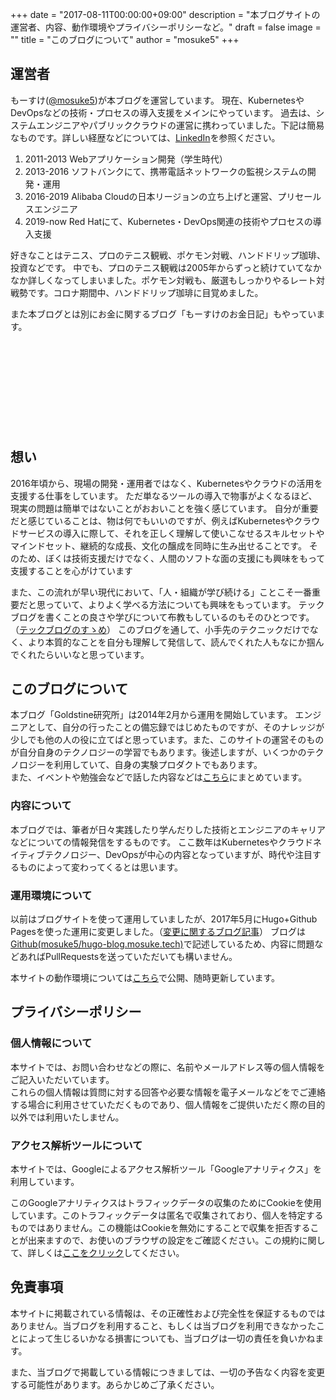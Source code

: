 +++
date = "2017-08-11T00:00:00+09:00"
description = "本ブログサイトの運営者、内容、動作環境やプライバシーポリシーなど。"
draft = false
image = ""
title = "このブログについて"
author = "mosuke5"
+++

## 運営者
もーすけ([@mosuke5](https://twitter.com/mosuke5))が本ブログを運営しています。
現在、KubernetesやDevOpsなどの技術・プロセスの導入支援をメインにやっています。
過去は、システムエンジニアやパブリッククラウドの運営に携わっていました。下記は簡易なものです。詳しい経歴などについては、[LinkedIn](https://www.linkedin.com/in/mosuke5)を参照ください。

1. 2011-2013 Webアプリケーション開発（学生時代）
1. 2013-2016 ソフトバンクにて、携帯電話ネットワークの監視システムの開発・運用
1. 2016-2019 Alibaba Cloudの日本リージョンの立ち上げと運営、プリセールスエンジニア
1. 2019-now  Red Hatにて、Kubernetes・DevOps関連の技術やプロセスの導入支援

好きなことはテニス、プロのテニス観戦、ポケモン対戦、ハンドドリップ珈琲、投資などです。
中でも、プロのテニス観戦は2005年からずっと続けていてなかなか詳しくなってしまいました。ポケモン対戦も、厳選もしっかりやるレート対戦勢です。コロナ期間中、ハンドドリップ珈琲に目覚めました。

また本ブログとは別にお金に関するブログ「もーすけのお金日記」もやっています。
<div class="iframely-embed"><div class="iframely-responsive" style="height: 140px; padding-bottom: 0;"><a href="https://money.mosuke.tech/" data-iframely-url="//cdn.iframe.ly/1M1bEjK"></a></div></div><script async src="//cdn.iframe.ly/embed.js" charset="utf-8"></script>

## 想い
2016年頃から、現場の開発・運用者ではなく、Kubernetesやクラウドの活用を支援する仕事をしています。
ただ単なるツールの導入で物事がよくなるほど、現実の問題は簡単ではないことがおおいことを強く感じています。
自分が重要だと感じていることは、物は何でもいいのですが、例えばKubernetesやクラウドサービスの導入に際して、それを正しく理解して使いこなせるスキルセットやマインドセット、継続的な成長、文化の醸成を同時に生み出せることです。
そのため、ぼくは技術支援だけでなく、人間のソフトな面の支援にも興味をもって支援することを心がけています

また、この流れが早い現代において、「人・組織が学び続ける」ことこそ一番重要だと思っていて、よりよく学べる方法についても興味をもっています。
テックブログを書くことの良さや学びについて布教もしているのもそのひとつです。（<a href="https://www.slideshare.net/mosuke5/ss-154818740" target="_blank">テックブログのすゝめ</a>）
このブログを通して、小手先のテクニックだけでなく、より本質的なことを自分も理解して発信して、読んでくれた人もなにか掴んでくれたらいいなと思っています。

## このブログについて
本ブログ「Goldstine研究所」は2014年2月から運用を開始しています。
エンジニアとして、自分の行ったことの備忘録ではじめたものですが、そのナレッジが少しでも他の人の役に立てばと思っています。また、このサイトの運営そのものが自分自身のテクノロジーの学習でもあります。後述しますが、いくつかのテクノロジーを利用していて、自身の実験プロダクトでもあります。  
また、イベントや勉強会などで話した内容などは[こちら](/event)にまとめています。

### 内容について
本ブログでは、筆者が日々実践したり学んだりした技術とエンジニアのキャリアなどについての情報発信をするものです。
ここ数年はKubernetesやクラウドネイティブテクノロジー、DevOpsが中心の内容となっていますが、時代や注目するものによって変わってくるとは思います。

### 運用環境について
以前はブログサイトを使って運用していましたが、2017年5月にHugo+Github Pagesを使った運用に変更しました。（[変更に関するブログ記事](/entry/2017/05/28/blog_migration/)）
ブログは[Github(mosuke5/hugo-blog.mosuke.tech)](https://github.com/mosuke5/hugo-blog.mosuke.tech)で記述しているため、内容に問題などあればPullRequestsを送っていただいても構いません。

本サイトの動作環境については[こちら](https://docs.google.com/presentation/d/1MJ8c7QkdYl5BIp9eS3Li2viq-V-CgdpnJKWylYa_dW0/edit#slide=id.g24396a60f1_1_0)で公開、随時更新しています。  

## プライバシーポリシー
### 個人情報について
本サイトでは、お問い合わせなどの際に、名前やメールアドレス等の個人情報をご記入いただいています。  
これらの個人情報は質問に対する回答や必要な情報を電子メールなどをでご連絡する場合に利用させていただくものであり、個人情報をご提供いただく際の目的以外では利用いたしません。

### アクセス解析ツールについて
本サイトでは、Googleによるアクセス解析ツール「Googleアナリティクス」を利用しています。

このGoogleアナリティクスはトラフィックデータの収集のためにCookieを使用しています。このトラフィックデータは匿名で収集されており、個人を特定するものではありません。この機能はCookieを無効にすることで収集を拒否することが出来ますので、お使いのブラウザの設定をご確認ください。この規約に関して、詳しくは[ここをクリック](https://www.google.com/analytics/terms/jp.html)してください。

## 免責事項
本サイトに掲載されている情報は、その正確性および完全性を保証するものではありません。当ブログを利用すること、もしくは当ブログを利用できなかったことによって生じるいかなる損害についても、当ブログは一切の責任を負いかねます。

また、当ブログで掲載している情報につきましては、一切の予告なく内容を変更する可能性があります。あらかじめご了承ください。
